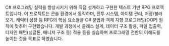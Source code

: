 C# 프로그래밍 실력을 향상시키기 위해 직접 설계하고 구현한 텍스트 기반 RPG 프로젝트입니다.
이 프로젝트는 콘솔 환경에서 동작하며, 전투 시스템, 아이템 관리, 저장/불러오기, 캐릭터 성장 등 RPG의 핵심 요소들을 C# 문법과 객체 지향 프로그래밍(OOP) 원칙에 맞추어 구현했습니다.
개발 과정에서 클래스 설계, 데이터 구조 활용, 파일 입출력, 디자인 패턴(싱글톤, 매니저 구조 등) 적용 등을 실습하며 프로그래밍 전반의 이해도를 높이는 것을 목표로 하였습니다.
